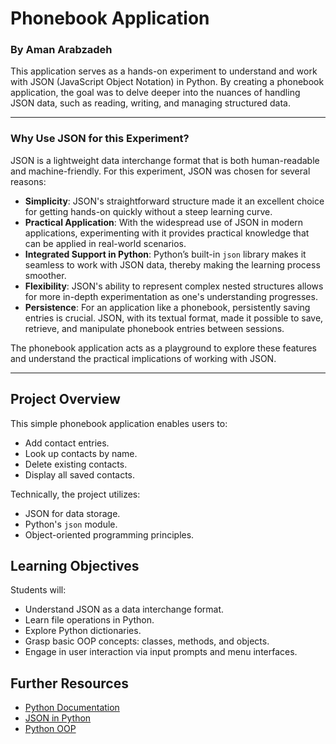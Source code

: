 # Phonebook Application

### By Aman Arabzadeh

This application serves as a hands-on experiment to understand and work with JSON (JavaScript Object Notation) in Python. By creating a phonebook application, the goal was to delve deeper into the nuances of handling JSON data, such as reading, writing, and managing structured data.

---

### Why Use JSON for this Experiment?

JSON is a lightweight data interchange format that is both human-readable and machine-friendly. For this experiment, JSON was chosen for several reasons:

- **Simplicity**: JSON's straightforward structure made it an excellent choice for getting hands-on quickly without a steep learning curve.
- **Practical Application**: With the widespread use of JSON in modern applications, experimenting with it provides practical knowledge that can be applied in real-world scenarios.
- **Integrated Support in Python**: Python’s built-in `json` library makes it seamless to work with JSON data, thereby making the learning process smoother.
- **Flexibility**: JSON's ability to represent complex nested structures allows for more in-depth experimentation as one's understanding progresses.
- **Persistence**: For an application like a phonebook, persistently saving entries is crucial. JSON, with its textual format, made it possible to save, retrieve, and manipulate phonebook entries between sessions.

The phonebook application acts as a playground to explore these features and understand the practical implications of working with JSON.

---


## Project Overview

This simple phonebook application enables users to:
- Add contact entries.
- Look up contacts by name.
- Delete existing contacts.
- Display all saved contacts.

Technically, the project utilizes:
- JSON for data storage.
- Python's `json` module.
- Object-oriented programming principles.

## Learning Objectives

Students will:
- Understand JSON as a data interchange format.
- Learn file operations in Python.
- Explore Python dictionaries.
- Grasp basic OOP concepts: classes, methods, and objects.
- Engage in user interaction via input prompts and menu interfaces.




## Further Resources

- [Python Documentation](https://docs.python.org/3/)
- [JSON in Python](https://www.w3schools.com/python/python_json.asp)
- [Python OOP](https://www.geeksforgeeks.org/object-oriented-programming-in-python-set-1-class-and-its-members/)




